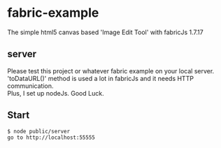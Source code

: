 # fabric-example
The simple html5 canvas based 'Image Edit Tool' with fabricJs 1.7.17

## server
Please test this project or whatever fabric example on your local server.<br>
'toDataURL()' method is used a lot in fabricJs and it needs HTTP communication.<br>
Plus, I set up nodeJs. Good Luck.

## Start
`$ node public/server`<br>
`go to http://localhost:55555`
